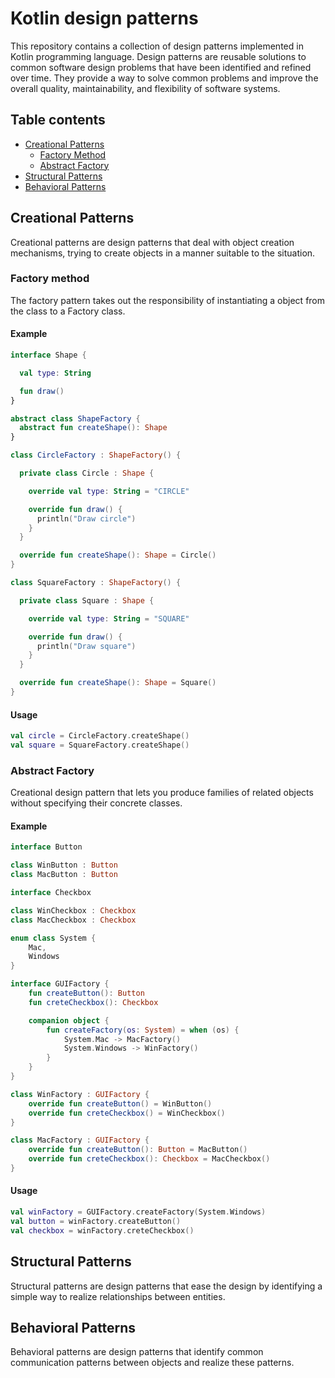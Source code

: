 # Kotlin design patterns

This repository contains a collection of design patterns implemented in Kotlin programming language. Design patterns are
reusable solutions to common software design problems that have been identified and refined over time. They provide a
way to solve common problems and improve the overall quality, maintainability, and flexibility of software systems.

## Table contents

- [Creational Patterns](#creational-patterns)
    - [Factory Method](#factory-method)
    - [Abstract Factory](#abstract-factory)
- [Structural Patterns](#structural-patterns)
- [Behavioral Patterns](#behavioral-patterns)

## Creational Patterns

Creational patterns are design patterns that deal with object creation mechanisms, trying to create objects in a manner
suitable to the situation.

### Factory method

The factory pattern takes out the responsibility of instantiating a object from the class to a Factory class.

#### Example

````kotlin
interface Shape {

  val type: String

  fun draw()
}

abstract class ShapeFactory {
  abstract fun createShape(): Shape
}

class CircleFactory : ShapeFactory() {

  private class Circle : Shape {

    override val type: String = "CIRCLE"

    override fun draw() {
      println("Draw circle")
    }
  }

  override fun createShape(): Shape = Circle()
}

class SquareFactory : ShapeFactory() {

  private class Square : Shape {

    override val type: String = "SQUARE"

    override fun draw() {
      println("Draw square")
    }
  }

  override fun createShape(): Shape = Square()
}
````

#### Usage

````kotlin
val circle = CircleFactory.createShape()
val square = SquareFactory.createShape()
````

### Abstract Factory

Creational design pattern that lets you produce families of related objects without specifying their concrete classes.

#### Example

````kotlin
interface Button

class WinButton : Button
class MacButton : Button

interface Checkbox

class WinCheckbox : Checkbox
class MacCheckbox : Checkbox

enum class System {
    Mac,
    Windows
}

interface GUIFactory {
    fun createButton(): Button
    fun creteCheckbox(): Checkbox

    companion object {
        fun createFactory(os: System) = when (os) {
            System.Mac -> MacFactory()
            System.Windows -> WinFactory()
        }
    }
}

class WinFactory : GUIFactory {
    override fun createButton() = WinButton()
    override fun creteCheckbox() = WinCheckbox()
}

class MacFactory : GUIFactory {
    override fun createButton(): Button = MacButton()
    override fun creteCheckbox(): Checkbox = MacCheckbox()
}
````

#### Usage

````kotlin
val winFactory = GUIFactory.createFactory(System.Windows)
val button = winFactory.createButton()
val checkbox = winFactory.creteCheckbox()
````

## Structural Patterns

Structural patterns are design patterns that ease the design by identifying a simple way to realize relationships
between entities.

## Behavioral Patterns

Behavioral patterns are design patterns that identify common communication patterns between objects and realize these
patterns.
